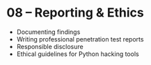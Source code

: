 # 08 – Reporting & Ethics

- Documenting findings
- Writing professional penetration test reports
- Responsible disclosure
- Ethical guidelines for Python hacking tools
